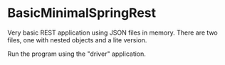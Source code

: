 # BasicMinimalSpringRest
Very basic REST application using JSON files in memory.
There are two files, one with nested objects and a lite version.

Run the program using the "driver" application.